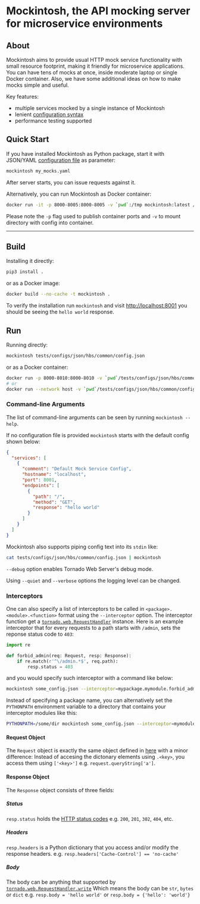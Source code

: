 # Mockintosh, the API mocking server for microservice environments

## About

Mockintosh aims to provide usual HTTP mock service functionality with small resource footprint, making it friendly for
microservice applications. You can have tens of mocks at once, inside moderate laptop or single Docker container. Also,
we have some additional ideas on how to make mocks simple and useful.

Key features:

- multiple services mocked by a single instance of Mockintosh
- lenient [configuration syntax](Configuring.md)
- performance testing supported

## Quick Start

If you have installed Mockintosh as Python package, start it with JSON/YAML [configuration file](Configuring.md) as
parameter:

```bash
mockintosh my_mocks.yaml
```

After server starts, you can issue requests against it.

Alternatively, you can run Mockintosh as Docker container:

```bash
docker run -it -p 8000-8005:8000-8005 -v `pwd`:/tmp mockintosh:latest /tmp/config.json
```
Please note the `-p` flag used to publish container ports and `-v` to mount directory with config into container.

---

## Build

Installing it directly:

```bash
pip3 install .
```

or as a Docker image:

```bash
docker build --no-cache -t mockintosh .
```

To verify the installation run `mockintosh` and visit [http://localhost:8001](http://localhost:8001)
you should be seeing the `hello world` response.

## Run

Running directly:

```bash
mockintosh tests/configs/json/hbs/common/config.json
```

or as a Docker container:

```bash
docker run -p 8000-8010:8000-8010 -v `pwd`/tests/configs/json/hbs/common/config.json mockintosh /config.json
# or
docker run --network host -v `pwd`/tests/configs/json/hbs/common/config.json mockintosh /config.json
```

### Command-line Arguments

The list of command-line arguments can be seen by running `mockintosh --help`.

If no configuration file is provided `mockintosh` starts with the default config shown below:

```json
{
  "services": [
    {
      "comment": "Default Mock Service Config",
      "hostname": "localhost",
      "port": 8001,
      "endpoints": [
        {
          "path": "/",
          "method": "GET",
          "response": "hello world"
        }
      ]
    }
  ]
}
```

Mockintosh also supports piping config text into its `stdin` like:

```bash
cat tests/configs/json/hbs/common/config.json | mockintosh
```

`--debug` option enables Tornado Web Server's debug mode.

Using `--quiet` and `--verbose` options the logging level can be changed.

### Interceptors

One can also specify a list of interceptors to be called in `<package>.<module>.<function>` format using
the `--interceptor` option. The interceptor function get a [`tornado.web.RequestHandler`](https://www.tornadoweb.org/en/stable/web.html#tornado-web-requesthandler-and-application-classes) instance. Here is an example interceptor that for
every requests to a path starts with `/admin`, sets the reponse status code to `403`:

```python
import re

def forbid_admin(req: Request, resp: Response):
    if re.match(r'^\/admin.*$', req.path):
        resp.status = 403
```

and you would specify such interceptor with a command like below:

```bash
mockintosh some_config.json --interceptor=mypackage.mymodule.forbid_admin
```

Instead of specifying a package name, you can alternatively set the `PYTHONPATH` environment variable
to a directory that contains your interceptor modules like this:

```bash
PYTHONPATH=/some/dir mockintosh some_config.json --interceptor=mymodule.forbid_admin
```

#### Request Object

The `Request` object is exactly the same object defined in [here](Configuring.md#request-object)
with a minor difference: Instead of accesing the dictonary elements using `.<key>`,
you access them using `['<key>']` e.g. `request.queryString['a']`.

#### Response Object

The `Response` object consists of three fields:

##### Status

`resp.status` holds the [HTTP status codes](https://www.w3.org/Protocols/rfc2616/rfc2616-sec10.html)
e.g. `200`, `201`, `302`, `404`, etc.

##### Headers

`resp.headers` is a Python dictionary that you access and/or modify the response headers.
e.g. `resp.headers['Cache-Control'] == 'no-cache'`

##### Body

The body can be anything that supported by [`tornado.web.RequestHandler.write`](https://www.tornadoweb.org/en/stable/web.html#tornado.web.RequestHandler.write)
Which means the body can be `str`, `bytes` or `dict` e.g. `resp.body = 'hello world'` or `resp.body = {'hello': 'world'}`
